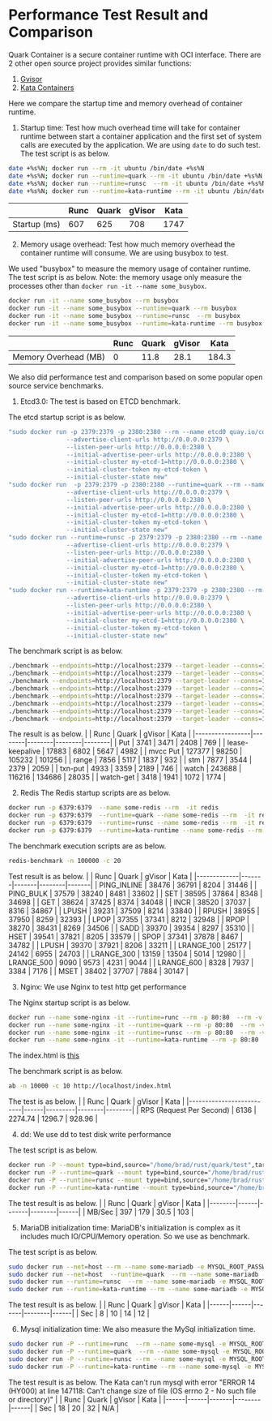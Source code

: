 # Performance Test Result and Comparison

Quark Container is a secure container runtime with OCI interface. There are 2 other open source project provides similar functions: 
1. [Gvisor](https://gvisor.dev/)
2. [Kata Containers](https://github.com/kata-containers/)

Here we compare the startup time and memory overhead of container runtime.
1. Startup time: Test how much overhead time will take for container runtime between start a container application and the first set of system calls are executed by the application.
We are using `date` to do such test. The test script is as below.
```sh
date +%s%N; docker run --rm -it ubuntu /bin/date +%s%N
date +%s%N; docker run --runtime=quark --rm -it ubuntu /bin/date +%s%N
date +%s%N; docker run --runtime=runsc  --rm -it ubuntu /bin/date +%s%N
date +%s%N; docker run --runtime=kata-runtime --rm -it ubuntu /bin/date +%s%N
```


|              | Runc | Quark | gVisor | Kata |
|--------------|------|-------|-------|------|
| Startup (ms) | 607  | 625   | 708   | 1747 |


2. Memory usage overhead: Test how much memory overhead the container runtime will consume. We are using busybox to test. 

We used "busybox" to measure the memory usage of container runtime. The test script is as below. Note: the memory usage only measure the processes other than `docker run -it --name some_busybox`.

```sh
docker run -it --name some_busybox --rm busybox
docker run -it --name some_busybox --runtime=quark --rm busybox
docker run -it --name some_busybox --runtime=runsc  --rm busybox
docker run -it --name some_busybox --runtime=kata-runtime --rm busybox
```

|                      | Runc | Quark | gVisor | Kata  |
|----------------------|------|-------|--------|-------|
| Memory Overhead (MB) | 0    | 11.8  | 28.1   | 184.3 |

We also did performance test and comparison based on some popular open source service benchmarks. 
1. Etcd3.0: The test is based on ETCD benchmark. 

The etcd startup script is as below.

```sh
"sudo docker run -p 2379:2379 -p 2380:2380 --rm --name etcd0 quay.io/coreos/etcd:v3.0.0 /usr/local/bin/etcd --name my-etcd-1 --listen-client-urls http://0.0.0.0:2379 \
                --advertise-client-urls http://0.0.0.0:2379 \
                --listen-peer-urls http://0.0.0.0:2380 \
                --initial-advertise-peer-urls http://0.0.0.0:2380 \
                --initial-cluster my-etcd-1=http://0.0.0.0:2380 \
                --initial-cluster-token my-etcd-token \
                --initial-cluster-state new"
"sudo docker run  -p 2379:2379 -p 2380:2380 --runtime=quark --rm --name etcd0 quay.io/coreos/etcd:v3.0.0 /usr/local/bin/etcd --name my-etcd-1 --listen-client-urls http://0.0.0.0:2379 \
                --advertise-client-urls http://0.0.0.0:2379 \
                --listen-peer-urls http://0.0.0.0:2380 \
                --initial-advertise-peer-urls http://0.0.0.0:2380 \
                --initial-cluster my-etcd-1=http://0.0.0.0:2380 \
                --initial-cluster-token my-etcd-token \
                --initial-cluster-state new"
"sudo docker run --runtime=runsc -p 2379:2379 -p 2380:2380 --rm --name etcd0 quay.io/coreos/etcd:v3.0.0 /usr/local/bin/etcd --name my-etcd-1 --listen-client-urls http://0.0.0.0:2379 \
                --advertise-client-urls http://0.0.0.0:2379 \
                --listen-peer-urls http://0.0.0.0:2380 \
                --initial-advertise-peer-urls http://0.0.0.0:2380 \
                --initial-cluster my-etcd-1=http://0.0.0.0:2380 \
                --initial-cluster-token my-etcd-token \
                --initial-cluster-state new"
"sudo docker run --runtime=kata-runtime -p 2379:2379 -p 2380:2380 --rm --name etcd0 quay.io/coreos/etcd:v3.0.0 /usr/local/bin/etcd --name my-etcd-1 --listen-client-urls http://0.0.0.0:2379 \
                --advertise-client-urls http://0.0.0.0:2379 \
                --listen-peer-urls http://0.0.0.0:2380 \
                --initial-advertise-peer-urls http://0.0.0.0:2380 \
                --initial-cluster my-etcd-1=http://0.0.0.0:2380 \
                --initial-cluster-token my-etcd-token \
                --initial-cluster-state new"
```

The benchmark script is as below.
```sh
./benchmark --endpoints=http://localhost:2379 --target-leader --conns=10 --clients=10  put --key-size=8 --sequential-keys --total=10000 --val-size=256
./benchmark --endpoints=http://localhost:2379 --target-leader --conns=10 --clients=10  lease-keepalive --total=10000
./benchmark --endpoints=http://localhost:2379 --target-leader --conns=10 --clients=10  mvcc put --total=10000
./benchmark --endpoints=http://localhost:2379 --target-leader --conns=10 --clients=10  range 123 1234567890 --total=10000
./benchmark --endpoints=http://localhost:2379 --target-leader --conns=10 --clients=10  stm --total=10000
./benchmark --endpoints=http://localhost:2379 --target-leader --conns=10 --clients=10  txn-put --total=10000
./benchmark --endpoints=http://localhost:2379 --target-leader --conns=10 --clients=10  watch
./benchmark --endpoints=http://localhost:2379 --target-leader --conns=10 --clients=10  watch-get
```

The result is as below.
|                 | Runc   | Quark  | gVisor | Kata   |
|-----------------|--------|--------|--------|--------|
| Put             | 3741   | 3471   | 2408   | 769    |
| lease-keepalive | 17883  | 6802   | 5647   | 4982   |
| mvcc Put        | 127377 | 98250  | 105232 | 101256 |
| range           | 7856   | 5117   | 1837   | 932    |
| stm             | 7877   | 3544   | 2379   | 2059   |
| txn-put         | 4933   | 3359   | 2189   | 746    |
| watch           | 243688 | 116216 | 134686 | 28035  |
| watch-get       | 3418   | 1941   | 1072   | 1774   |

2. Redis
The Redis startup scripts are as below.
```sh
docker run -p 6379:6379  --name some-redis --rm  -it redis
docker run -p 6379:6379  --runtime=quark --name some-redis --rm  -it redis
docker run -p 6379:6379  --runtime=runsc --name some-redis --rm  -it redis
docker run -p 6379:6379  --runtime=kata-runtime --name some-redis --rm  -it redis
```

The benchmark execution scripts are as below.
```sh
redis-benchmark -n 100000 -c 20
```

Test result is as below.
|             | Runc  | Quark | gVisor | Kata  |
|-------------|-------|-------|--------|-------|
| PING_INLINE | 38476 | 36791 | 8204   | 31446 |
| PING_BULK   | 37579 | 38240 | 8481   | 33602 |
| SET         | 38595 | 37864 | 8348   | 34698 |
| GET         | 38624 | 37425 | 8374   | 34048 |
| INCR        | 38520 | 37037 | 8316   | 34867 |
| LPUSH       | 39231 | 37509 | 8214   | 33840 |
| RPUSH       | 38955 | 37950 | 8259   | 32393 |
| LPOP        | 37355 | 37341 | 8212   | 32948 |
| RPOP        | 38270 | 38431 | 8269   | 34506 |
| SADD        | 39370 | 39354 | 8297   | 35310 |
| HSET        | 39541 | 37821 | 8205   | 33579 |
| SPOP        | 37341 | 37878 | 8467   | 34782 |
| LPUSH       | 39370 | 37921 | 8206   | 33211 |
| LRANGE_100  | 25177 | 24142 | 6955   | 24703 |
| LRANGE_300  | 13159 | 13504 | 5014   | 12980 |
| LRANGE_500  | 9090  | 9573  | 4231   | 9044  |
| LRANGE_600  | 8328  | 7937  | 3384   | 7176  |
| MSET        | 38402 | 37707 | 7884   | 30147 |


3. Nginx: We use Nginx to test http get performance

The Nginx startup script is as below.
```sh
docker run --name some-nginx -it --runtime=runc --rm -p 80:80  --rm -v /home/brad/website/:/usr/share/nginx/html:ro nginx
docker run --name some-nginx -it --runtime=quark --rm -p 80:80  --rm -v /home/brad/website/:/usr/share/nginx/html:ro nginx
docker run --name some-nginx -it --runtime=runsc --rm -p 80:80  --rm -v /home/brad/website/:/usr/share/nginx/html:ro nginx
docker run --name some-nginx -it --runtime=kata-runtime --rm -p 80:80  --rm -v /home/brad/website/:/usr/share/nginx/html:ro nginx
```

The index.html is [this](doc/index.html)

The benchmark script is as below.
```sh
ab -n 10000 -c 10 http://localhost/index.html
```

The test is as below.
|                          | Runc | Quark   | gVisor | Kata   |
|--------------------------|------|---------|--------|--------|
| RPS (Request Per Second) | 6136 | 2274.74 | 1296.7 | 928.96 |

4. dd: We use dd to test disk write performance

The test script is as below.
```sh
docker run -P --mount type=bind,source="/home/brad/rust/quark/test",target=/test --rm -it ubuntu /bin/dd if=/dev/zero of=/test/fio-rand-read bs=4k count=2500
docker run -P --runtime=quark --mount type=bind,source="/home/brad/rust/quark/test",target=/test --rm -it ubuntu /bin/dd if=/dev/zero of=/test/fio-rand-read bs=4k count=2500
docker run -P --runtime=runsc --mount type=bind,source="/home/brad/rust/quark/test",target=/test --rm -it ubuntu /bin/dd if=/dev/zero of=/test/fio-rand-read bs=4k count=2500
docker run -P --runtime=kata-runtime --mount type=bind,source="/home/brad/rust/quark/test",target=/test --rm -it ubuntu /bin/dd if=/dev/zero of=/test/fio-rand-read bs=4k count=2500
```

The test result is as below.
|        | Runc | Quark | gVisor | Kata |
|--------|------|-------|--------|------|
| MB/Sec | 397  | 179   | 30.5   | 103  |


5. MariaDB initialization time: MariaDB's initialization is complex as it includes much IO/CPU/Memory operation. So we use as benchmark.

The test script is as below.
```sh
sudo docker run --net=host --rm --name some-mariadb -e MYSQL_ROOT_PASSWORD=123 -it mariadb
sudo docker run --net=host  --runtime=quark  --rm --name some-mariadb -e MYSQL_ROOT_PASSWORD=123 -it mariadb
sudo docker run --runtime=runsc  --rm --name some-mariadb -e MYSQL_ROOT_PASSWORD=123 -it mariadb
sudo docker run --runtime=kata-runtime --rm --name some-mariadb -e MYSQL_ROOT_PASSWORD=123 -it mariadb
```


The test result is as below.
|      | Runc | Quark | gVisor | Kata |
|------|------|-------|--------|------|
| Sec  | 8    | 10    | 14     | 12   |

6. Mysql initialization time: We also measure the MySql initialization time.
 ```sh
sudo docker run -P --runtime=runc  --rm --name some-mysql -e MYSQL_ROOT_PASSWORD=123 -it mysql
sudo docker run -P --runtime=quark  --rm --name some-mysql -e MYSQL_ROOT_PASSWORD=123 -it mysql
sudo docker run -P --runtime=runsc --rm --name some-mysql -e MYSQL_ROOT_PASSWORD=123 -it mysql
sudo docker run -P --runtime=kata-runtime --rm --name some-mysql -e MYSQL_ROOT_PASSWORD=123 -it mysql
 ```
 

The test result is as below. The Kata can't run mysql with error "ERROR 14 (HY000) at line 147118: Can't change size of file (OS errno 2 - No such file or directory)"
|      | Runc | Quark | gVisor | Kata |
|------|------|-------|--------|------|
| Sec  | 18   | 20    | 32     | N/A  |
